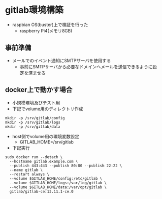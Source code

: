 # gitlab環境構築

* raspbian OS(buster)上で検証を行った
  * raspberry Pi4(メモリ8GB)

## 事前準備

* メールでのイベント通知にSMTPサーバを使用する
  * 事前にSMTPサーバから必要なドメインへメールを送信できるように設定を済ませる

## docker上で動かす場合

* 小規模環境及びテスト用
* 下記でvolume用のディレクトリ作成

```
mkdir -p /srv/gitlab/config
mkdir -p /srv/gitlab/logs
mkdir -p /srv/gitlab/data
```

* host側でvolume用の環境変数設定
  * GITLAB_HOME=/srv/gitlab
* 下記実行

```
sudo docker run --detach \
  --hostname gitlab.example.com \
  --publish 443:443 --publish 80:80 --publish 22:22 \
  --name gitlab \
  --restart always \
  --volume $GITLAB_HOME/config:/etc/gitlab \
  --volume $GITLAB_HOME/logs:/var/log/gitlab \
  --volume $GITLAB_HOME/data:/var/opt/gitlab \
  gitlab/gitlab-ce:13.11.1-ce.0
```

